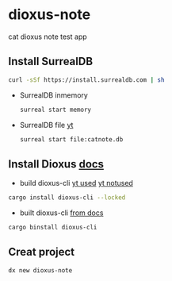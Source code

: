 # dioxus-note
cat dioxus note test app

## Install SurrealDB 
```bash
curl -sSf https://install.surrealdb.com | sh
```
  - SurrealDB inmemory
    ```bash
    surreal start memory
    ```
  - SurrealDB file [yt](https://youtu.be/Pr6T0Phjvgc?t=402)
    ```bash
    surreal start file:catnote.db
    ```
## Install Dioxus [docs](https://dioxuslabs.com/learn/0.6/getting_started)
  - build dioxus-cli [yt used](https://youtu.be/_Klr2PQxvQ8?list=PLJEZDlUEtOf5rZjVFnijy6wSW-laKiY0l&t=29) [yt notused](https://youtu.be/Pr6T0Phjvgc?t=411)
  ```bash
  cargo install dioxus-cli --locked
  ```
  - built dioxus-cli [from docs](https://dioxuslabs.com/learn/0.6/getting_started/#install-the-dioxus-cli)
  ```bash
  cargo binstall dioxus-cli
  ```
## Creat project
```bash
dx new dioxus-note
```
